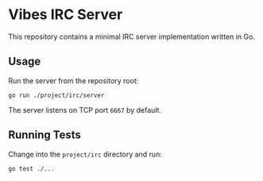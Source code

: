# Vibes IRC Server

This repository contains a minimal IRC server implementation written in Go.

## Usage

Run the server from the repository root:

```
go run ./project/irc/server
```

The server listens on TCP port `6667` by default.

## Running Tests

Change into the `project/irc` directory and run:

```
go test ./...
```
